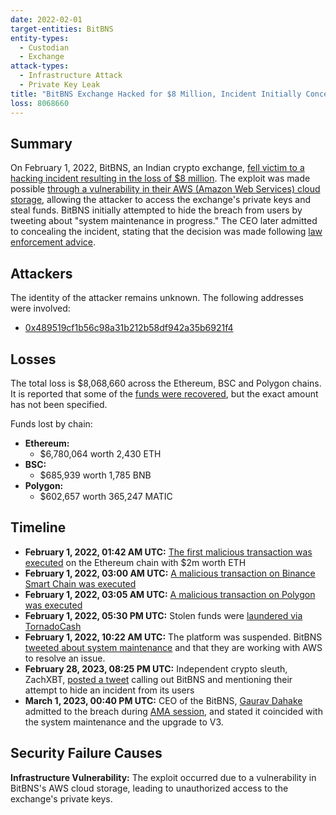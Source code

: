 ```yaml
---
date: 2022-02-01
target-entities: BitBNS
entity-types:
  - Custodian
  - Exchange
attack-types:
  - Infrastructure Attack
  - Private Key Leak
title: "BitBNS Exchange Hacked for $8 Million, Incident Initially Concealed"
loss: 8068660
---
```


## Summary

On February 1, 2022, BitBNS, an Indian crypto exchange, [fell victim to a hacking incident resulting in the loss of $8 million](https://cryptoslate.com/indian-exchange-bitbns-admits-it-was-hacked-for-7-5m-last-february/). The exploit was made possible [through a vulnerability in their AWS (Amazon Web Services) cloud storage](https://twitter.com/bitbns/status/1511652074895056906), allowing the attacker to access the exchange's private keys and steal funds. BitBNS initially attempted to hide the breach from users by tweeting about "system maintenance in progress." The CEO later admitted to concealing the incident, stating that the decision was made following [law enforcement advice](https://finance.yahoo.com/news/indian-crypto-exchange-bitbns-says-131724142.html).

## Attackers

The identity of the attacker remains unknown. The following addresses were involved:

- [0x489519cf1b56c98a31b212b58df942a35b6921f4](https://etherscan.io/address/0x489519cf1b56c98a31b212b58df942a35b6921f4)

## Losses

The total loss is $8,068,660 across the Ethereum, BSC and Polygon chains. It is reported that some of the [funds were recovered](https://www.binance.com/en/feed/post/263618), but the exact amount has not been specified.

Funds lost by chain:

- **Ethereum:**
  - $6,780,064 worth 2,430 ETH
- **BSC:**
  - $685,939 worth 1,785 BNB
- **Polygon:**
  - $602,657 worth 365,247 MATIC

## Timeline

- **February 1, 2022, 01:42 AM UTC:** [The first malicious transaction was executed](https://etherscan.io/tx/0x236d2a7a055eefa359d9c9c387fb180c360512e34879122622b85dce5cfd3c5b) on the Ethereum chain with $2m worth ETH
- **February 1, 2022, 03:00 AM UTC:** [A malicious transaction on Binance Smart Chain was executed](https://bscscan.com/tx/0xab2dc386ac4e12900d340364cc4ddf4c404af8af58e5c35a6ebbddd63fe3e65c)
- **February 1, 2022, 03:05 AM UTC:** [A malicious transaction on Polygon was executed](https://polygonscan.com/tx/0xdcbe57222a3bcc49fa1f8cf693102ff4ef8d7d925d1dec2548b49ab866865127)
- **February 1, 2022, 05:30 PM UTC:** Stolen funds were [laundered via TornadoCash](https://etherscan.io/tx/0xf2869ae2b0f161dcf96c4a1f2fcf8e021e8f320bacec5f49852b03ff3506bf487)
- **February 1, 2022, 10:22 AM UTC:** The platform was suspended. BitBNS [tweeted about system maintenance](https://twitter.com/bitbns/status/1488487981040402436) and that they are working with AWS to resolve an issue.
- **February 28, 2023, 08:25 PM UTC:** Independent crypto sleuth, ZachXBT, [posted a tweet](https://twitter.com/zachxbt/status/1630665458134163476) calling out BitBNS and mentioning their attempt to hide an incident from its users
- **March 1, 2023, 00:40 PM UTC:** CEO of the BitBNS, [Gaurav Dahake](https://twitter.com/gauravdahake) admitted to the breach during [AMA session](https://www.youtube.com/watch?v=97zBXf8Tw-0), and stated it coincided with the system maintenance and the upgrade to V3.

## Security Failure Causes

**Infrastructure Vulnerability:** The exploit occurred due to a vulnerability in BitBNS's AWS cloud storage, leading to unauthorized access to the exchange's private keys.
